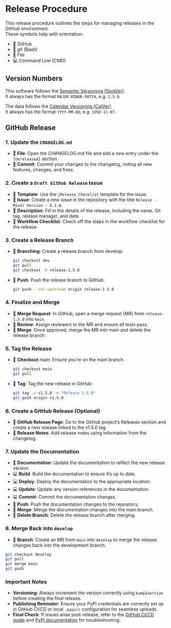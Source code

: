 # Release Procedure

This release procedure outlines the steps for managing releases in the GitHub environment.<br>
These symbols help with orientation:
- 🐙 GitHub
- 💠 git (Bash)
- 📝 File
- 💻 Command Line (CMD)


## Version Numbers

This software follows the [Semantic Versioning (SemVer)](https://semver.org/).<br>
It always has the format `MAJOR.MINOR.PATCH`, e.g. `1.5.0`.

The data follows the [Calendar Versioning (CalVer)](https://calver.org/).<br>
It always has the format `YYYY-MM-DD`, e.g. `1992-11-07`.


## GitHub Release

### 1. Update the `CHANGELOG.md`
- 📝 **File**: Open the CHANGELOG.md file and add a new entry under the `[Unreleased]` section.
- 💠 **Commit**: Commit your changes to the changelog, noting all new features, changes, and fixes.
  
### 2. Create a `Draft GitHub Release` Issue
- 🐙 **Template**: Use the `📝Release_Checklist` template for the issue.
- 🐙 **Issue**: Create a new issue in the repository with the title `Release - Minor Version - 0.1.0`.
- 🐙 **Description**: Fill in the details of the release, including the name, Git tag, release manager, and date.
- 🐙 **Workflow Checklist**: Check off the steps in the workflow checklist for the release.

### 3. Create a Release Branch
- 💠 **Branching**: Create a release branch from develop:
    ```bash
    git checkout dev
    git pull
    git checkout -b release-1.5.0
    ```
- 💠 **Push**: Push the release branch to GitHub:
    ```bash
    git push --set-upstream origin release-1.5.0
    ```
  
### 4. Finalize and Merge
- 🐙 **Merge Request**: In GitHub, open a merge request (MR) from `release-1.5.0` into `main`.
- 🐙 **Review**: Assign reviewers to the MR and ensure all tests pass.
- 🐙 **Merge**: Once approved, merge the MR into main and delete the release branch.

### 5. Tag the Release
- 💠 **Checkout** main: Ensure you’re on the main branch.
    ```bash
    git checkout main
    git pull
    ```
- 💠 **Tag**: Tag the new release in GitHub:
    ```bash
    git tag -a v1.5.0 -m "Release 1.5.0"
    git push origin v1.5.0
    ```
  
### 6. Create a GitHub Release (Optional)
- 🐙 **GitHub Release Page**: Go to the GitHub project’s Releases section and create a new release linked to the v1.5.0 tag.
- 📝 **Release Notes**: Add release notes using information from the changelog.

### 7. Update the Documentation
- 📝 **Documentation**: Update the documentation to reflect the new release version.
- 💻 **Build**: Build the documentation to ensure it’s up to date.
- 💻 **Deploy**: Deploy the documentation to the appropriate location.
- 💻 **Update**: Update any version references in the documentation.
- 💻 **Commit**: Commit the documentation changes.
- 💠 **Push**: Push the documentation changes to the repository.
- 🐙 **Merge**: Merge the documentation changes into the main branch.
- 🐙 **Delete Branch**: Delete the release branch after merging.

### 8. Merge Back into `develop`
- 💠 **Branch**: Create an MR from `main` into `develop` to merge the release changes back into the development branch.
```bash
git checkout develop
git pull
git merge main
git push
```

### Important Notes
- **Versioning**: Always increment the version correctly using `bump2version` before creating the final release.
- **Publishing Reminder**: Ensure your PyPI credentials are correctly set up in GitHub CI/CD or local `.pypirc` configuration for seamless uploads.
- **Final Check**: If issues arise post-release, refer to the [GitHub CI/CD guide](https://docs.GitHub.com/ee/development/cicd/) and [PyPI documentation](https://packaging.python.org/en/latest/) for troubleshooting.

